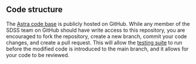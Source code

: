 

## Code structure

The [Astra code base](https://github.com/sdss/astra) is publicly hosted on GitHub. While any member of the SDSS team on GitHub should have write access to this repository, you are encouraged to fork the repository, create a new branch, commit your code changes, and create a pull request. This will allow the [testing suite](developer/tests) to run before the modified code is introduced to the main branch, and it allows for your code to be reviewed.
